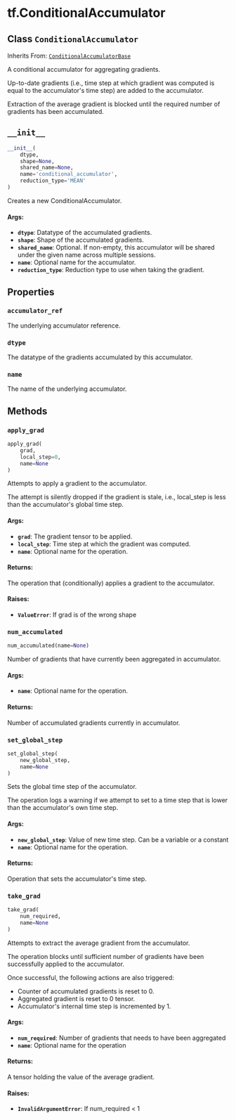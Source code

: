 <div itemscope itemtype="http://developers.google.com/ReferenceObject">
<meta itemprop="name" content="tf.ConditionalAccumulator" />
<meta itemprop="path" content="Stable" />
<meta itemprop="property" content="accumulator_ref"/>
<meta itemprop="property" content="dtype"/>
<meta itemprop="property" content="name"/>
<meta itemprop="property" content="__init__"/>
<meta itemprop="property" content="apply_grad"/>
<meta itemprop="property" content="num_accumulated"/>
<meta itemprop="property" content="set_global_step"/>
<meta itemprop="property" content="take_grad"/>
</div>

# tf.ConditionalAccumulator

## Class `ConditionalAccumulator`

Inherits From: [`ConditionalAccumulatorBase`](../tf/ConditionalAccumulatorBase.md)

A conditional accumulator for aggregating gradients.

Up-to-date gradients (i.e., time step at which gradient was computed is
equal to the accumulator's time step) are added to the accumulator.

Extraction of the average gradient is blocked until the required number of
gradients has been accumulated.

<h2 id="__init__"><code>__init__</code></h2>

``` python
__init__(
    dtype,
    shape=None,
    shared_name=None,
    name='conditional_accumulator',
    reduction_type='MEAN'
)
```

Creates a new ConditionalAccumulator.

#### Args:

* <b>`dtype`</b>: Datatype of the accumulated gradients.
* <b>`shape`</b>: Shape of the accumulated gradients.
* <b>`shared_name`</b>: Optional. If non-empty, this accumulator will be shared under
    the given name across multiple sessions.
* <b>`name`</b>: Optional name for the accumulator.
* <b>`reduction_type`</b>: Reduction type to use when taking the gradient.



## Properties

<h3 id="accumulator_ref"><code>accumulator_ref</code></h3>

The underlying accumulator reference.

<h3 id="dtype"><code>dtype</code></h3>

The datatype of the gradients accumulated by this accumulator.

<h3 id="name"><code>name</code></h3>

The name of the underlying accumulator.



## Methods

<h3 id="apply_grad"><code>apply_grad</code></h3>

``` python
apply_grad(
    grad,
    local_step=0,
    name=None
)
```

Attempts to apply a gradient to the accumulator.

The attempt is silently dropped if the gradient is stale, i.e., local_step
is less than the accumulator's global time step.

#### Args:

* <b>`grad`</b>: The gradient tensor to be applied.
* <b>`local_step`</b>: Time step at which the gradient was computed.
* <b>`name`</b>: Optional name for the operation.


#### Returns:

The operation that (conditionally) applies a gradient to the accumulator.


#### Raises:

* <b>`ValueError`</b>: If grad is of the wrong shape

<h3 id="num_accumulated"><code>num_accumulated</code></h3>

``` python
num_accumulated(name=None)
```

Number of gradients that have currently been aggregated in accumulator.

#### Args:

* <b>`name`</b>: Optional name for the operation.


#### Returns:

Number of accumulated gradients currently in accumulator.

<h3 id="set_global_step"><code>set_global_step</code></h3>

``` python
set_global_step(
    new_global_step,
    name=None
)
```

Sets the global time step of the accumulator.

The operation logs a warning if we attempt to set to a time step that is
lower than the accumulator's own time step.

#### Args:

* <b>`new_global_step`</b>: Value of new time step. Can be a variable or a constant
* <b>`name`</b>: Optional name for the operation.


#### Returns:

Operation that sets the accumulator's time step.

<h3 id="take_grad"><code>take_grad</code></h3>

``` python
take_grad(
    num_required,
    name=None
)
```

Attempts to extract the average gradient from the accumulator.

The operation blocks until sufficient number of gradients have been
successfully applied to the accumulator.

Once successful, the following actions are also triggered:

- Counter of accumulated gradients is reset to 0.
- Aggregated gradient is reset to 0 tensor.
- Accumulator's internal time step is incremented by 1.

#### Args:

* <b>`num_required`</b>: Number of gradients that needs to have been aggregated
* <b>`name`</b>: Optional name for the operation


#### Returns:

A tensor holding the value of the average gradient.


#### Raises:

* <b>`InvalidArgumentError`</b>: If num_required < 1



